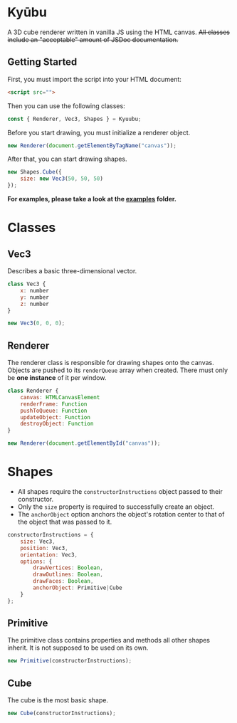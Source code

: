 # Kyūbu
A 3D cube renderer written in vanilla JS using the HTML canvas.
~~All classes include an "acceptable" amount of JSDoc documentation.~~

## Getting Started
First, you must import the script into your HTML document:
```html
<script src="">
```
Then you can use the following classes:
```js
const { Renderer, Vec3, Shapes } = Kyuubu;
```
Before you start drawing, you must initialize a renderer object.
```js
new Renderer(document.getElementByTagName("canvas"));
```
After that, you can start drawing shapes.
```js
new Shapes.Cube({
    size: new Vec3(50, 50, 50)
});
```
**For examples, please take a look at the [examples](https://github.com/GizmoTjaz/kyuubu/tree/master/examples) folder.**

# Classes


## Vec3
Describes a basic three-dimensional vector.
```js
class Vec3 {
    x: number
    y: number
    z: number
}

new Vec3(0, 0, 0);
```

## Renderer
The renderer class is responsible for drawing shapes onto the canvas. Objects are pushed to its `renderQueue` array when created. There must only be **one instance** of it per window.
```js
class Renderer {
    canvas: HTMLCanvasElement
    renderFrame: Function
    pushToQueue: Function
    updateObject: Function
    destroyObject: Function
}

new Renderer(document.getElementById("canvas"));
```


# Shapes

- All shapes require the `constructorInstructions` object passed to their constructor.
- Only the `size` property is required to successfully create an object.
- The `anchorObject` option anchors the object's rotation center to that of the object that was passed to it.
```js
constructorInstructions = {
    size: Vec3,
    position: Vec3,
    orientation: Vec3,
    options: {
        drawVertices: Boolean,
        drawOutlines: Boolean,
        drawFaces: Boolean,
        anchorObject: Primitive|Cube
    }
};
```

## Primitive
The primitive class contains properties and methods all other shapes inherit. It is not supposed to be used on its own.
```js
new Primitive(constructorInstructions);
```

## Cube
The cube is the most basic shape.
```js
new Cube(constructorInstructions);
```